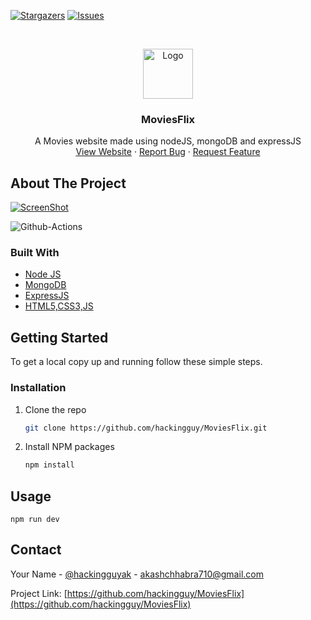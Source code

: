 <!--
*** Thanks for checking out the Best-README-Template. If you have a suggestion
*** that would make this better, please fork the repo and create a pull request
*** or simply open an issue with the tag "enhancement".
*** Thanks again! Now go create something AMAZING! :D
***
***
***
*** To avoid retyping too much info. Do a search and replace for the following:
*** hackingguy, MoviesFlix, hackingguyak, akashchhabra710@gmail.com, MoviesFlix, A Movies website made using nodeJS, mongoDB and expressJS
-->



<!-- PROJECT SHIELDS -->
<!--
*** I'm using markdown "reference style" links for readability.
*** Reference links are enclosed in brackets [ ] instead of parentheses ( ).
*** See the bottom of this document for the declaration of the reference variables
*** for contributors-url, forks-url, etc. This is an optional, concise syntax you may use.
*** https://www.markdownguide.org/basic-syntax/#reference-style-links
-->
[![Stargazers][stars-shield]][stars-url]
[![Issues][issues-shield]][issues-url]



<!-- PROJECT LOGO -->
<br />
<p align="center">
  <a href="https://github.com/hackingguy/MoviesFlix">
    <img src="https://fontmeme.com/permalink/210128/2dd1c559b9f59998c51b723226715d97.png" alt="Logo" height="80">
  </a>

  <h3 align="center">MoviesFlix</h3>

  <p align="center">
    A Movies website made using nodeJS, mongoDB and expressJS
    <br />
    <a href="https://moviesflix.maplehacks.ml/">View Website</a>
    ·
    <a href="https://github.com/hackingguy/MoviesFlix/issues">Report Bug</a>
    ·
    <a href="https://github.com/hackingguy/MoviesFlix/issues">Request Feature</a>
  </p>
</p>




<!-- ABOUT THE PROJECT -->
## About The Project  

[![ScreenShot](https://i.imgur.com/ikvxSbo.png)](https://whimsical.com/netflix-clone-F57zVrKv1T1SvdWU8RnGTS)

![Github-Actions](https://github.com/hackingguy/MoviesFlix/actions/workflows/build.yml/badge.svg)
### Built With

* [Node JS]()
* [MongoDB]()
* [ExpressJS]()
* [HTML5,CSS3,JS]()


<!-- GETTING STARTED -->
## Getting Started

To get a local copy up and running follow these simple steps.

### Installation

1. Clone the repo
   ```sh
   git clone https://github.com/hackingguy/MoviesFlix.git
   ```
2. Install NPM packages
   ```sh
   npm install
   ```

## Usage

```npm run dev```

<!-- CONTACT -->
## Contact

Your Name - [@hackingguyak](https://twitter.com/hackingguyak) - akashchhabra710@gmail.com

Project Link: [https://github.com/hackingguy/MoviesFlix](https://github.com/hackingguy/MoviesFlix)



<!-- MARKDOWN LINKS & IMAGES -->
<!-- https://www.markdownguide.org/basic-syntax/#reference-style-links -->
[contributors-shield]: https://img.shields.io/github/contributors/hackingguy/MoviesFlix.svg?style=for-the-badge
[contributors-url]: https://github.com/hackingguy/MoviesFlix/graphs/contributors
[forks-shield]: https://img.shields.io/github/forks/hackingguy/MoviesFlix.svg?style=for-the-badge
[forks-url]: https://github.com/hackingguy/MoviesFlix/network/members
[stars-shield]: https://img.shields.io/github/stars/hackingguy/MoviesFlix.svg?style=for-the-badge
[stars-url]: https://github.com/hackingguy/MoviesFlix/stargazers
[issues-shield]: https://img.shields.io/github/issues/hackingguy/MoviesFlix.svg?style=for-the-badge
[issues-url]: https://github.com/hackingguy/MoviesFlix/issues
[license-shield]: https://img.shields.io/github/license/hackingguy/MoviesFlix.svg?style=for-the-badge
[license-url]: https://github.com/hackingguy/MoviesFlix/blob/master/LICENSE.txt
[linkedin-shield]: https://img.shields.io/badge/-LinkedIn-black.svg?style=for-the-badge&logo=linkedin&colorB=555
[linkedin-url]: https://linkedin.com/in/hackingguy
